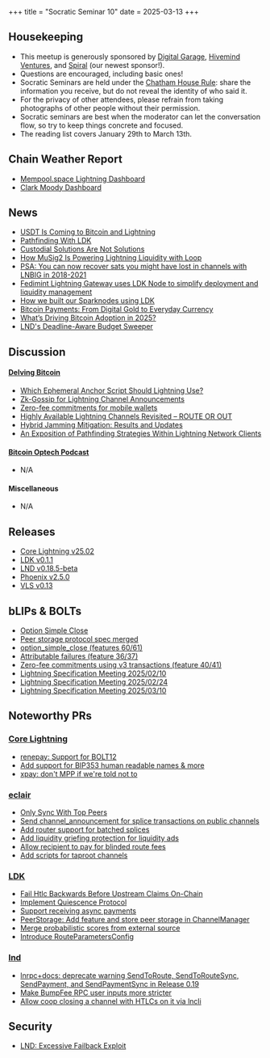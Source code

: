 +++
title = "Socratic Seminar 10"
date = 2025-03-13
+++

Housekeeping
------------

- This meetup is generously sponsored by [Digital Garage](https://dg717.com/), [Hivemind Ventures](https://hivemind.vc), and [Spiral](https://spiral.xyz/) (our newest sponsor!).
- Questions are encouraged, including basic ones!
- Socratic Seminars are held under the [Chatham House Rule](https://www.chathamhouse.org/about-us/chatham-house-rule): share the information you receive, but do not reveal the identity of who said it.
- For the privacy of other attendees, please refrain from taking photographs of other people without their permission.
- Socratic seminars are best when the moderator can let the conversation flow, so try to keep things concrete and focused.
- The reading list covers January 29th to March 13th.


Chain Weather Report
--------------------

- [Mempool.space Lightning Dashboard](https://mempool.space/lightning)
- [Clark Moody Dashboard](https://bitcoin.clarkmoody.com/dashboard/)

News
----
- [USDT Is Coming to Bitcoin and Lightning](https://tether.io/news/tether-brings-usdt-to-bitcoins-lightning-network-ushering-in-a-new-era-of-unstoppable-technology/)
- [Pathfinding With LDK](https://lightningdevkit.org/blog/ldk-pathfinding/)
- [Custodial Solutions Are Not Solutions](https://spiralbtc.substack.com/p/custodial-solutions-are-not-solutions)
- [How MuSig2 Is Powering Lightning Liquidity with Loop](https://lightning.engineering/posts/2025-02-13-loop-musig2)
- [PSA: You can now recover sats you might have lost in channels with LNBIG in 2018-2021](https://x.com/guggero/status/1888887824105046230)
- [Fedimint Lightning Gateway uses LDK Node to simplify deployment and liquidity management](https://lightningdevkit.org/blog/fedimint-lightning-gateway-uses-ldk-node-to-simplify-deployment-and-liquidity-management)
- [How we built our Sparknodes using LDK](https://lightningdevkit.org/blog/how-we-built-our-sparknodes-using-ldk)
- [Bitcoin Payments: From Digital Gold to Everyday Currency](https://breez.technology/report)
- [What’s Driving Bitcoin Adoption in 2025?](https://blog.river.com/bitcoin-adoption-2025)
- [LND's Deadline-Aware Budget Sweeper](https://morehouse.github.io/lightning/lnd-deadline-aware-budget-sweeper)

Discussion
----------
#### [Delving Bitcoin](https://delvingbitcoin.org/)
- [Which Ephemeral Anchor Script Should Lightning Use?](https://delvingbitcoin.org/t/which-ephemeral-anchor-script-should-lightning-use/1412)
- [Zk-Gossip for Lightning Channel Announcements](https://delvingbitcoin.org/t/zk-gossip-for-lightning-channel-announcements/1407)
- [Zero-fee commitments for mobile wallets](https://delvingbitcoin.org/t/zero-fee-commitments-for-mobile-wallets/1453)
- [Highly Available Lightning Channels Revisited – ROUTE OR OUT](https://delvingbitcoin.org/t/highly-available-lightning-channels-revisited-route-or-out/1438)
- [Hybrid Jamming Mitigation: Results and Updates](https://delvingbitcoin.org/t/hybrid-jamming-mitigation-results-and-updates/1147/7)
- [An Exposition of Pathfinding Strategies Within Lightning Network Clients](https://delvingbitcoin.org/t/an-exposition-of-pathfinding-strategies-within-lightning-network-clients/1500)

#### [Bitcoin Optech Podcast](https://bitcoinops.org/en/podcast/)
- N/A

#### Miscellaneous
- N/A

Releases
--------
- [Core Lightning v25.02](https://github.com/ElementsProject/lightning/releases/tag/v25.02)
- [LDK v0.1.1](https://github.com/lightningdevkit/rust-lightning/releases/tag/v0.1.1)
- [LND v0.18.5-beta](https://github.com/lightningnetwork/lnd/blob/0-18-5-branch/docs/release-notes/release-notes-0.18.5.md)
- [Phoenix v2.5.0](https://github.com/ACINQ/phoenix/releases/tag/android-v2.5.0)
- [VLS v0.13](https://vls.tech/posts/v0.13/)

bLIPs & BOLTs
-------------
- [Option Simple Close](https://github.com/lightning/bolts/pull/1205)
- [Peer storage protocol spec merged](https://github.com/lightning/bolts/pull/1110)
- [option_simple_close (features 60/61)](https://github.com/lightning/bolts/pull/1205)
- [Attributable failures (feature 36/37)](https://github.com/lightning/bolts/pull/1044)
- [Zero-fee commitments using v3 transactions (feature 40/41)](https://github.com/lightning/bolts/pull/1228)
- [Lightning Specification Meeting 2025/02/10](https://github.com/lightning/bolts/issues/1224)
- [Lightning Specification Meeting 2025/02/24](https://github.com/lightning/bolts/issues/1229)
- [Lightning Specification Meeting 2025/03/10](https://github.com/lightning/bolts/issues/1234)

Noteworthy PRs
--------------

### [Core Lightning](https://github.com/ElementsProject/lightning)
- [renepay: Support for BOLT12](https://github.com/ElementsProject/lightning/pull/7985)
- [Add support for BIP353 human readable names & more](https://github.com/ElementsProject/lightning/pull/7887)
- [xpay: don't MPP if we're told not to](https://github.com/ElementsProject/lightning/pull/8059)

### [eclair](https://github.com/ACINQ/eclair/)
- [Only Sync With Top Peers](https://github.com/ACINQ/eclair/pull/2983)
- [Send channel_announcement for splice transactions on public channels](https://github.com/ACINQ/eclair/pull/2968)
- [Add router support for batched splices](https://github.com/ACINQ/eclair/pull/2989)
- [Add liquidity griefing protection for liquidity ads](https://github.com/ACINQ/eclair/pull/2982)
- [Allow recipient to pay for blinded route fees](https://github.com/ACINQ/eclair/pull/2993)
- [Add scripts for taproot channels](https://github.com/ACINQ/eclair/pull/3016)

### [LDK](https://github.com/lightningdevkit/rust-lightning)
- [Fail Htlc Backwards Before Upstream Claims On-Chain](https://github.com/lightningdevkit/rust-lightning/pull/3556)
- [Implement Quiescence Protocol](https://github.com/lightningdevkit/rust-lightning/pull/3588)
- [Support receiving async payments](https://github.com/lightningdevkit/rust-lightning/pull/3440)
- [PeerStorage: Add feature and store peer storage in ChannelManager](https://github.com/lightningdevkit/rust-lightning/pull/3575)
- [Merge probabilistic scores from external source](https://github.com/lightningdevkit/rust-lightning/pull/3562)
- [Introduce RouteParametersConfig](https://github.com/lightningdevkit/rust-lightning/pull/3342)

### [lnd](https://github.com/lightningnetwork/lnd)
- [lnrpc+docs: deprecate warning SendToRoute, SendToRouteSync, SendPayment, and SendPaymentSync in Release 0.19](https://github.com/lightningnetwork/lnd/pull/9456)
- [Make BumpFee RPC user inputs more stricter](https://github.com/lightningnetwork/lnd/pull/9470)
- [Allow coop closing a channel with HTLCs on it via lncli](https://github.com/lightningnetwork/lnd/pull/9491)

Security
--------------
- [LND: Excessive Failback Exploit](https://morehouse.github.io/lightning/lnd-excessive-failback-exploit)
